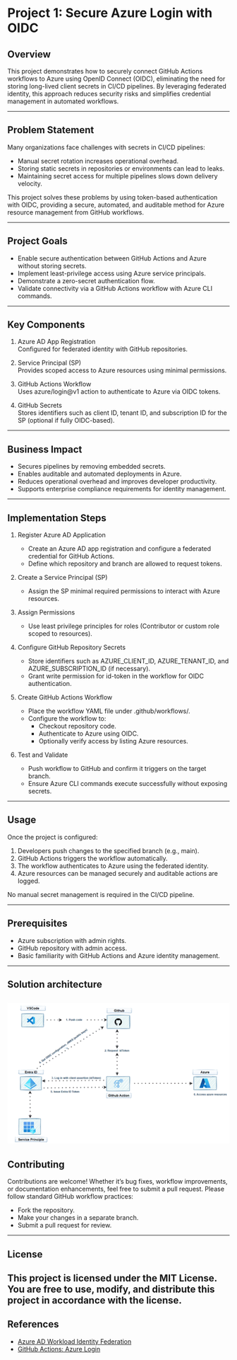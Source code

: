 
# Project 1: Secure Azure Login with OIDC

## Overview

This project demonstrates how to securely connect GitHub Actions workflows to Azure using OpenID Connect (OIDC), eliminating the need for storing long-lived client secrets in CI/CD pipelines. By leveraging federated identity, this approach reduces security risks and simplifies credential management in automated workflows.

---

## Problem Statement

Many organizations face challenges with secrets in CI/CD pipelines:

- Manual secret rotation increases operational overhead.
- Storing static secrets in repositories or environments can lead to leaks.
- Maintaining secret access for multiple pipelines slows down delivery velocity.

This project solves these problems by using token-based authentication with OIDC, providing a secure, automated, and auditable method for Azure resource management from GitHub workflows.

---

## Project Goals

- Enable secure authentication between GitHub Actions and Azure without storing secrets.
- Implement least-privilege access using Azure service principals.
- Demonstrate a zero-secret authentication flow.
- Validate connectivity via a GitHub Actions workflow with Azure CLI commands.

---

## Key Components

1. Azure AD App Registration  
   Configured for federated identity with GitHub repositories.

2. Service Principal (SP)  
   Provides scoped access to Azure resources using minimal permissions.

3. GitHub Actions Workflow  
   Uses azure/login@v1 action to authenticate to Azure via OIDC tokens.

4. GitHub Secrets  
   Stores identifiers such as client ID, tenant ID, and subscription ID for the SP (optional if fully OIDC-based).

---

## Business Impact

- Secures pipelines by removing embedded secrets.
- Enables auditable and automated deployments in Azure.
- Reduces operational overhead and improves developer productivity.
- Supports enterprise compliance requirements for identity management.

---

## Implementation Steps

1. Register Azure AD Application  
   - Create an Azure AD app registration and configure a federated credential for GitHub Actions.
   - Define which repository and branch are allowed to request tokens.

2. Create a Service Principal (SP)  
   - Assign the SP minimal required permissions to interact with Azure resources.

3. Assign Permissions  
   - Use least privilege principles for roles (Contributor or custom role scoped to resources).

4. Configure GitHub Repository Secrets  
   - Store identifiers such as AZURE_CLIENT_ID, AZURE_TENANT_ID, and AZURE_SUBSCRIPTION_ID (if necessary).
   - Grant write permission for id-token in the workflow for OIDC authentication.

5. Create GitHub Actions Workflow  
   - Place the workflow YAML file under .github/workflows/.
   - Configure the workflow to:
     - Checkout repository code.
     - Authenticate to Azure using OIDC.
     - Optionally verify access by listing Azure resources.

6. Test and Validate  
   - Push workflow to GitHub and confirm it triggers on the target branch.
   - Ensure Azure CLI commands execute successfully without exposing secrets.

---

## Usage

Once the project is configured:

1. Developers push changes to the specified branch (e.g., main).  
2. GitHub Actions triggers the workflow automatically.  
3. The workflow authenticates to Azure using the federated identity.  
4. Azure resources can be managed securely and auditable actions are logged.

No manual secret management is required in the CI/CD pipeline.

---

## Prerequisites

- Azure subscription with admin rights.
- GitHub repository with admin access.
- Basic familiarity with GitHub Actions and Azure identity management.

---

## Solution architecture

![Architecture Diagram](https://github.com/tecknosap/secure-azure-oidc-login/blob/main/asset/OIC-MAIN.gif)
---

## Contributing

Contributions are welcome! Whether it’s bug fixes, workflow improvements, or documentation enhancements, feel free to submit a pull request. Please follow standard GitHub workflow practices:

- Fork the repository.
- Make your changes in a separate branch.
- Submit a pull request for review.

---

## License

This project is licensed under the MIT License. You are free to use, modify, and distribute this project in accordance with the license.
---

## References

- [Azure AD Workload Identity Federation](https://learn.microsoft.com/en-us/azure/active-directory/develop/workload-identity-federation-create-trust)  
- [GitHub Actions: Azure Login](https://github.com/Azure/login)
```

